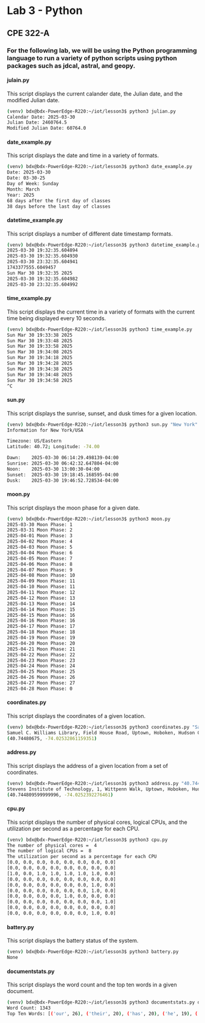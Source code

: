 # Lab 3 - Python

## CPE 322-A
### For the following lab, we will be using the Python programming language to run a variety of python scripts using python packages such as jdcal, astral, and geopy.

#### julain.py
This script displays the current calander date, the Julian date, and the modified Julian date.

```bash
(venv) bdx@bdx-PowerEdge-R220:~/iot/lesson3$ python3 julian.py
Calendar Date: 2025-03-30
Julian Date: 2460764.5
Modified Julian Date: 60764.0
```

#### date_example.py
This script displays the date and time in a variety of formats.

```bash
(venv) bdx@bdx-PowerEdge-R220:~/iot/lesson3$ python3 date_example.py
Date: 2025-03-30
Date: 03-30-25
Day of Week: Sunday
Month: March
Year: 2025
68 days after the first day of classes
38 days before the last day of classes
```

#### datetime_example.py
This script displays a number of different date timestamp formats. 

```bash
(venv) bdx@bdx-PowerEdge-R220:~/iot/lesson3$ python3 datetime_example.py
2025-03-30 19:32:35.604894
2025-03-30 19:32:35.604930
2025-03-30 23:32:35.604941
1743377555.6049457
Sun Mar 30 19:32:35 2025
2025-03-30 19:32:35.604982
2025-03-30 23:32:35.604992
```

#### time_example.py
This script displays the current time in a variety of formats with the current time being displayed every 10 seconds.

```bash
(venv) bdx@bdx-PowerEdge-R220:~/iot/lesson3$ python3 time_example.py
Sun Mar 30 19:33:38 2025
Sun Mar 30 19:33:48 2025
Sun Mar 30 19:33:58 2025
Sun Mar 30 19:34:08 2025
Sun Mar 30 19:34:18 2025
Sun Mar 30 19:34:28 2025
Sun Mar 30 19:34:38 2025
Sun Mar 30 19:34:48 2025
Sun Mar 30 19:34:58 2025
^C
```

#### sun.py
This script displays the sunrise, sunset, and dusk times for a given location.

```bash
(venv) bdx@bdx-PowerEdge-R220:~/iot/lesson3$ python3 sun.py "New York"
Information for New York/USA

Timezone: US/Eastern
Latitude: 40.72; Longitude: -74.00

Dawn:    2025-03-30 06:14:29.498139-04:00
Sunrise: 2025-03-30 06:42:32.647804-04:00
Noon:    2025-03-30 13:00:30-04:00
Sunset:  2025-03-30 19:18:45.168595-04:00
Dusk:    2025-03-30 19:46:52.728534-04:00
```

#### moon.py
This script displays the moon phase for a given date.

```bash
(venv) bdx@bdx-PowerEdge-R220:~/iot/lesson3$ python3 moon.py
2025-03-30 Moon Phase: 1
2025-03-31 Moon Phase: 2
2025-04-01 Moon Phase: 3
2025-04-02 Moon Phase: 4
2025-04-03 Moon Phase: 5
2025-04-04 Moon Phase: 6
2025-04-05 Moon Phase: 7
2025-04-06 Moon Phase: 8
2025-04-07 Moon Phase: 9
2025-04-08 Moon Phase: 10
2025-04-09 Moon Phase: 11
2025-04-10 Moon Phase: 11
2025-04-11 Moon Phase: 12
2025-04-12 Moon Phase: 13
2025-04-13 Moon Phase: 14
2025-04-14 Moon Phase: 15
2025-04-15 Moon Phase: 16
2025-04-16 Moon Phase: 16
2025-04-17 Moon Phase: 17
2025-04-18 Moon Phase: 18
2025-04-19 Moon Phase: 19
2025-04-20 Moon Phase: 20
2025-04-21 Moon Phase: 21
2025-04-22 Moon Phase: 22
2025-04-23 Moon Phase: 23
2025-04-24 Moon Phase: 24
2025-04-25 Moon Phase: 25
2025-04-26 Moon Phase: 26
2025-04-27 Moon Phase: 27
2025-04-28 Moon Phase: 0
```

#### coordinates.py
This script displays the coordinates of a given location.

```bash
(venv) bdx@bdx-PowerEdge-R220:~/iot/lesson3$ python3 coordinates.py "Samuel C. Williams Library"
Samuel C. Williams Library, Field House Road, Uptown, Hoboken, Hudson County, New Jersey, 07030, United States
(40.74480675, -74.02532861159351)
```

#### address.py
This script displays the address of a given location from a set of coordinates.

```bash
(venv) bdx@bdx-PowerEdge-R220:~/iot/lesson3$ python3 address.py "40.74480675, -74.02532861159351"
Stevens Institute of Technology, 1, Wittpenn Walk, Uptown, Hoboken, Hudson County, New Jersey, 07030, United States
(40.744809599999996, -74.0252392276461)
```

#### cpu.py
This script displays the number of physical cores, logical CPUs, and the utilization per second as a percentage for each CPU.

```bash
(venv) bdx@bdx-PowerEdge-R220:~/iot/lesson3$ python3 cpu.py
The number of physical cores =  4
The number of logical CPUs =  8
The utilization per second as a percentage for each CPU
[0.0, 0.0, 0.0, 0.0, 0.0, 0.0, 0.0, 0.0]
[0.0, 0.0, 0.0, 0.0, 0.0, 0.0, 0.0, 0.0]
[1.0, 0.0, 1.0, 1.0, 1.0, 1.0, 1.0, 0.0]
[0.0, 0.0, 0.0, 0.0, 0.0, 0.0, 0.0, 0.0]
[0.0, 0.0, 0.0, 0.0, 0.0, 0.0, 1.0, 0.0]
[0.0, 0.0, 0.0, 0.0, 0.0, 0.0, 1.0, 0.0]
[0.0, 0.0, 0.0, 0.0, 1.0, 0.0, 0.0, 0.0]
[0.0, 0.0, 0.0, 0.0, 0.0, 0.0, 0.0, 1.0]
[0.0, 0.0, 0.0, 0.0, 0.0, 0.0, 0.0, 0.0]
[0.0, 0.0, 0.0, 0.0, 0.0, 0.0, 1.0, 0.0]
```

#### battery.py
This script displays the battery status of the system.

```bash
(venv) bdx@bdx-PowerEdge-R220:~/iot/lesson3$ python3 battery.py
None
```

#### documentstats.py
This script displays the word count and the top ten words in a given document.

```bash
(venv) bdx@bdx-PowerEdge-R220:~/iot/lesson3$ python3 documentstats.py document.txt
Word Count: 1343
Top Ten Words: [('our', 26), ('their', 20), ('has', 20), ('he', 19), ('them', 15), ('these', 13), ('have', 11), ('we', 11), ('us', 11), ('people', 10)]
```